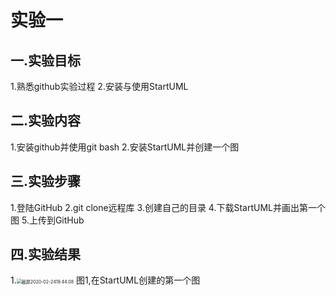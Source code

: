 # 实验一

## 一.实验目标

1.熟悉github实验过程
2.安装与使用StartUML

## 二.实验内容

1.安装github并使用git bash
2.安装StartUML并创建一个图

## 三.实验步骤

1.登陆GitHub
2.git clone远程库
3.创建自己的目录
4.下载StartUML并画出第一个图
5.上传到GitHub


## 四.实验结果

1.<img src="/Users/dingyunxin/Library/Application Support/typora-user-images/截屏2020-02-2419.44.08.png" alt="截屏2020-02-2419.44.08" style="zoom:50%;" />
图1,在StartUML创建的第一个图
